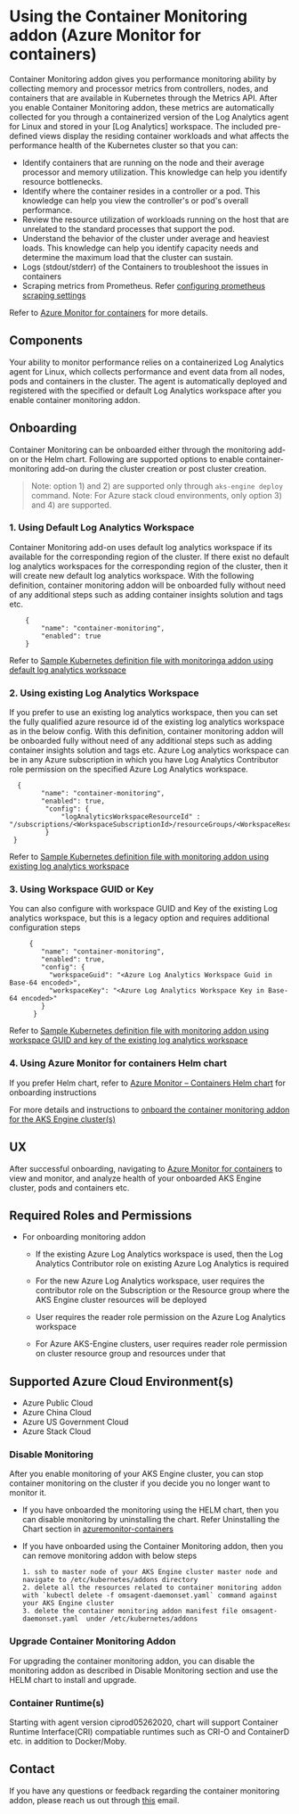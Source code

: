 # Using the Container Monitoring addon (Azure Monitor for containers)

Container Monitoring addon gives you performance monitoring ability by collecting memory and processor metrics from controllers, nodes, and containers that are available in Kubernetes through the Metrics API. After you enable Container Monitoring addon, these metrics are automatically collected for you through a containerized version of the Log Analytics agent for Linux and stored in your [Log Analytics] workspace. The included pre-defined views display the residing container workloads and what affects the performance health of the Kubernetes cluster so that you can:

- Identify containers that are running on the node and their average processor and memory utilization. This knowledge can help you identify resource bottlenecks.
- Identify where the container resides in a controller or a pod. This knowledge can help you view the controller's or pod's overall performance.
- Review the resource utilization of workloads running on the host that are unrelated to the standard processes that support the pod.
- Understand the behavior of the cluster under average and heaviest loads. This knowledge can help you identify capacity needs and determine the maximum load that the cluster can sustain.
- Logs (stdout/stderr) of the Containers to troubleshoot the issues in containers
- Scraping metrics from Prometheus. Refer [configuring prometheus scraping settings](https://docs.microsoft.com/en-us/azure/azure-monitor/insights/container-insights-agent-config#overview-of-configurable-prometheus-scraping-settings)

Refer to [Azure Monitor for containers](https://docs.microsoft.com/en-us/azure/azure-monitor/insights/container-insights-overview) for more details.

## Components

Your ability to monitor performance relies on a containerized Log Analytics agent for Linux, which collects performance and event data from all nodes, pods and containers in the cluster.
The agent is automatically deployed and registered with the specified or default Log Analytics workspace after you enable container monitoring addon.

## Onboarding

Container Monitoring can be onboarded either through the monitoring add-on or the Helm chart.
Following are supported options to enable container-monitoring add-on during the cluster creation or post cluster creation.

> Note: option 1) and 2) are supported only through `aks-engine deploy` command.
> Note: For Azure stack cloud environments, only option 3) and 4) are supported.

### 1. Using Default Log Analytics Workspace

Container Monitoring add-on uses default log analytics workspace if its available for the corresponding region of the cluster. If there exist no default log analytics workspaces for the corresponding region of the cluster, then it will create new default log analytics workspace.
With the following definition, container monitoring addon will be onboarded fully without need of any additional steps such as adding container insights solution and tags etc.

        {
            "name": "container-monitoring",
            "enabled": true
        }

Refer to [Sample Kubernetes definition file with monitoringa addon using default log analytics workspace](../../examples/addons/container-monitoring/kubernetes-container-monitoring.json)

###  2. Using existing Log Analytics Workspace

If you prefer to use an existing log analytics workspace, then you can set  the fully qualified azure resource id of the existing log analytics workspace as in the below config.
With this definition, container monitoring addon will be onboarded fully without need of any additional steps such as adding container insights solution and tags etc.
Azure Log analytics workspace can be in any Azure subscription in which you have Log Analytics Contributor role permission on the specified Azure Log Analytics workspace.

      {
            "name": "container-monitoring",
            "enabled": true,
             "config": {
                 "logAnalyticsWorkspaceResourceId" : "/subscriptions/<WorkspaceSubscriptionId>/resourceGroups/<WorkspaceResourceGroup>/providers/Microsoft.OperationalInsights/workspaces/<workspaceName>"
             }
     }

Refer to [Sample Kubernetes definition file with monitoring addon using existing log analytics workspace](../../examples/addons/container-monitoring/kubernetes-container-monitoring_existing_log_analytics_workspace.json)

### 3. Using Workspace GUID or Key

You can also configure with workspace GUID and Key of the existing Log analytics workspace, but this is a legacy option and requires additional configuration steps

         {
            "name": "container-monitoring",
            "enabled": true,
            "config": {
              "workspaceGuid": "<Azure Log Analytics Workspace Guid in Base-64 encoded>",
              "workspaceKey": "<Azure Log Analytics Workspace Key in Base-64 encoded>"
            }
          }

Refer to [Sample Kubernetes definition file with monitoring addon using workspace GUID and key of the existing log analytics workspace](../../examples/addons/container-monitoring/kubernetes-container-monitoring_existing_workspace_id_and_key.json)

### 4. Using Azure Monitor for containers Helm chart

If you prefer Helm chart, refer to [Azure Monitor – Containers Helm chart](https://github.com/Helm/charts/tree/master/incubator/azuremonitor-containers) for onboarding instructions

For more details and instructions to [onboard the container monitoring addon for the AKS Engine cluster(s)](../../examples/addons/container-monitoring/README.md)

## UX

After successful onboarding, navigating to [Azure Monitor for containers](https://aka.ms/azmon-containers) to view and monitor, and analyze health of your onboarded AKS Engine cluster, pods and containers etc.

## Required Roles and Permissions

- For onboarding monitoring addon
     -  If the existing Azure Log Analytics workspace is used, then the Log Analytics Contributor role on existing Azure Log Analytics is required
     -  For the new Azure Log Analytics workspace, user requires the contributor role on the Subscription or the Resource group where the AKS Engine cluster resources will be deployed

  - User requires the reader role permission on the Azure Log Analytics workspace
  - For Azure AKS-Engine clusters, user requires reader role permission on cluster resource group and resources under that

## Supported Azure Cloud Environment(s)

 -  Azure Public Cloud
 -  Azure China Cloud
 -  Azure US Government Cloud
 -  Azure Stack Cloud

### Disable Monitoring

After you enable monitoring of your AKS Engine cluster, you can stop container monitoring on the cluster if you decide you no longer want to monitor it.

- If you have onboarded the monitoring using the HELM chart, then you can disable monitoring by uninstalling the chart. Refer Uninstalling the Chart section in [azuremonitor-containers](https://github.com/helm/charts/tree/master/incubator/azuremonitor-containers)

- If you have onboarded using the Container Monitoring addon, then you can remove monitoring addon with below steps

      1. ssh to master node of your AKS Engine cluster master node and navigate to /etc/kubernetes/addons directory
      2. delete all the resources related to container monitoring addon with `kubectl delete -f omsagent-daemonset.yaml` command against your AKS Engine cluster
      3. delete the container monitoring addon manifest file omsagent-daemonset.yaml  under /etc/kubernetes/addons

### Upgrade Container Monitoring Addon

For upgrading the container monitoring addon, you can disable the monitoring addon as described in Disable Monitoring section and use the HELM chart to install and upgrade.

### Container Runtime(s)

Starting with agent version ciprod05262020, chart will support Container Runtime Interface(CRI) compatiable runtimes such as CRI-O and ContainerD etc. in addition to Docker/Moby.

## Contact

If you have any questions or feedback regarding the container monitoring addon, please reach us out through [this](mailto:askcoin@microsoft.com) email.